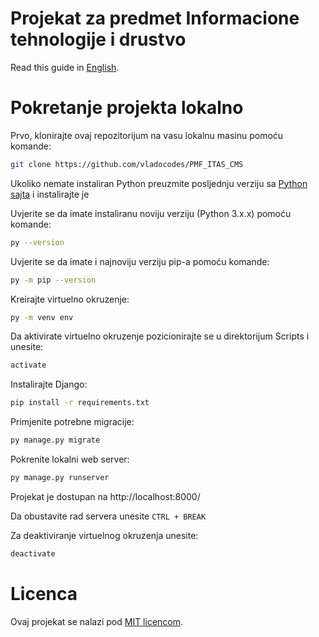 # Projekat za predmet Informacione tehnologije i drustvo

Read this guide in [English](https://github.com/vladocodes/PMF_ITAS_CMS/blob/master/README.en.md).


# Pokretanje projekta lokalno

Prvo, klonirajte ovaj repozitorijum na vasu lokalnu masinu pomoću komande:

```bash
git clone https://github.com/vladocodes/PMF_ITAS_CMS
```

Ukoliko nemate instaliran Python preuzmite posljednju verziju sa [Python sajta](https://www.python.org/downloads/windows/) i instalirajte je

Uvjerite se da imate instaliranu noviju verziju (Python 3.x.x) pomoću komande:

```bash
py --version
```

Uvjerite se da imate i najnoviju verziju pip-a pomoću komande:

```bash
py -m pip --version
```

Kreirajte virtuelno okruzenje:

```bash
py -m venv env
```

Da aktivirate virtuelno okruzenje pozicionirajte se u direktorijum Scripts i unesite:
```bash
activate
```

Instalirajte Django:

```bash
pip install -r requirements.txt
```

Primjenite potrebne migracije:

```bash
py manage.py migrate
```

Pokrenite lokalni web server:

```bash
py manage.py runserver
```

Projekat je dostupan na http://localhost:8000/

Da obustavite rad servera unesite `CTRL + BREAK`

Za deaktiviranje virtuelnog okruzenja unesite:

```bash
deactivate
```

# Licenca
Ovaj projekat se nalazi pod [MIT licencom](https://github.com/vladocodes/PMF-ITAS-project/blob/master/LICENSE).  
